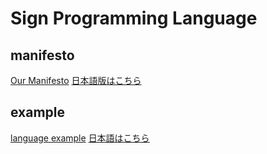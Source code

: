 # Sign Programming Language

## manifesto
  [Our Manifesto](./manifesto.md)
  [日本語版はこちら](./manifesto.ja-jp.md)

## example
  [language example](./example.sn)
  [日本語はこちら](./example.ja-jp.sn)
